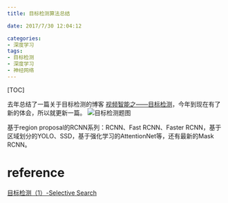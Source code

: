 ```yaml
---
title: 目标检测算法总结

date: 2017/7/30 12:04:12

categories:
- 深度学习
tags:
- 目标检测
- 深度学习
- 神经网络
---
```

[TOC]

 去年总结了一篇关于目标检测的博客 [视频智能之——目标检测](https://dragonfive.github.io/object_detection/)，今年到现在有了新的体会，所以就更新一篇。
 ![目标检测题图][1]

<!--more-->

基于region proposal的RCNN系列：RCNN、Fast RCNN、Faster RCNN，基于区域划分的YOLO、SSD，基于强化学习的AttentionNet等，还有最新的Mask RCNN。








# reference
[目标检测（1）-Selective Search](https://zhuanlan.zhihu.com/p/27467369)



  [1]: https://www.github.com/DragonFive/CVBasicOp/raw/master/%E5%B0%8F%E4%B9%A6%E5%8C%A0/1501725558357.jpg